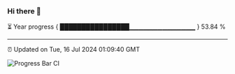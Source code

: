 ### Hi there 👋

⏳ Year progress { ████████████████▁▁▁▁▁▁▁▁▁▁▁▁▁▁ } 53.84 %

---

⏰ Updated on Tue, 16 Jul 2024 01:09:40 GMT

![Progress Bar CI](https://github.com/liununu/liununu/workflows/Progress%20Bar%20CI/badge.svg)

